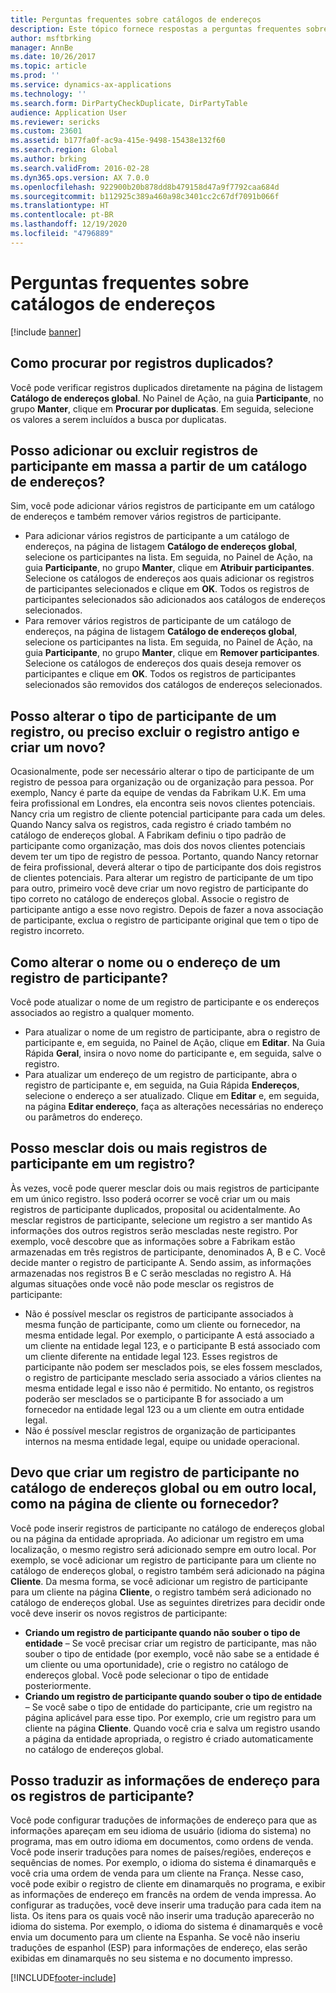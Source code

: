 ```yaml
---
title: Perguntas frequentes sobre catálogos de endereços
description: Este tópico fornece respostas a perguntas frequentes sobre catálogos de endereços.
author: msftbrking
manager: AnnBe
ms.date: 10/26/2017
ms.topic: article
ms.prod: ''
ms.service: dynamics-ax-applications
ms.technology: ''
ms.search.form: DirPartyCheckDuplicate, DirPartyTable
audience: Application User
ms.reviewer: sericks
ms.custom: 23601
ms.assetid: b177fa0f-ac9a-415e-9498-15438e132f60
ms.search.region: Global
ms.author: brking
ms.search.validFrom: 2016-02-28
ms.dyn365.ops.version: AX 7.0.0
ms.openlocfilehash: 922900b20b878dd8b479158d47a9f7792caa684d
ms.sourcegitcommit: b112925c389a460a98c3401cc2c67df7091b066f
ms.translationtype: HT
ms.contentlocale: pt-BR
ms.lasthandoff: 12/19/2020
ms.locfileid: "4796889"
---
```

# <a name="address-books-faq"></a>Perguntas frequentes sobre catálogos de endereços

[!include [banner](../includes/banner.md)]

## <a name="how-do-i-check-for-duplicate-records"></a>Como procurar por registros duplicados?

Você pode verificar registros duplicados diretamente na página de listagem **Catálogo de endereços global**. No Painel de Ação, na guia **Participante**, no grupo **Manter**, clique em **Procurar por duplicatas**. Em seguida, selecione os valores a serem incluídos a busca por duplicatas.

## <a name="can-i-bulk-add-or-delete-party-records-from-an-address-book"></a>Posso adicionar ou excluir registros de participante em massa a partir de um catálogo de endereços?

Sim, você pode adicionar vários registros de participante em um catálogo de endereços e também remover vários registros de participante.

- Para adicionar vários registros de participante a um catálogo de endereços, na página de listagem **Catálogo de endereços global**, selecione os participantes na lista. Em seguida, no Painel de Ação, na guia **Participante**, no grupo **Manter**, clique em **Atribuir participantes**. Selecione os catálogos de endereços aos quais adicionar os registros de participantes selecionados e clique em **OK**. Todos os registros de participantes selecionados são adicionados aos catálogos de endereços selecionados.
- Para remover vários registros de participante de um catálogo de endereços, na página de listagem **Catálogo de endereços global**, selecione os participantes na lista. Em seguida, no Painel de Ação, na guia **Participante**, no grupo **Manter**, clique em **Remover participantes**. Selecione os catálogos de endereços dos quais deseja remover os participantes e clique em **OK**. Todos os registros de participantes selecionados são removidos dos catálogos de endereços selecionados.

## <a name="can-i-change-the-party-type-of-a-record-or-do-i-have-to-delete-the-old-record-and-create-a-new-one"></a>Posso alterar o tipo de participante de um registro, ou preciso excluir o registro antigo e criar um novo?

Ocasionalmente, pode ser necessário alterar o tipo de participante de um registro de pessoa para organização ou de organização para pessoa. Por exemplo, Nancy é parte da equipe de vendas da Fabrikam U.K. Em uma feira profissional em Londres, ela encontra seis novos clientes potenciais. Nancy cria um registro de cliente potencial participante para cada um deles. Quando Nancy salva os registros, cada registro é criado também no catálogo de endereços global. A Fabrikam definiu o tipo padrão de participante como organização, mas dois dos novos clientes potenciais devem ter um tipo de registro de pessoa. Portanto, quando Nancy retornar de feira profissional, deverá alterar o tipo de participante dos dois registros de clientes potenciais. Para alterar um registro de participante de um tipo para outro, primeiro você deve criar um novo registro de participante do tipo correto no catálogo de endereços global. Associe o registro de participante antigo a esse novo registro. Depois de fazer a nova associação de participante, exclua o registro de participante original que tem o tipo de registro incorreto.

## <a name="how-do-i-change-the-name-or-address-of-a-party-record"></a>Como alterar o nome ou o endereço de um registro de participante?

Você pode atualizar o nome de um registro de participante e os endereços associados ao registro a qualquer momento.

- Para atualizar o nome de um registro de participante, abra o registro de participante e, em seguida, no Painel de Ação, clique em **Editar**. Na Guia Rápida **Geral**, insira o novo nome do participante e, em seguida, salve o registro.
- Para atualizar um endereço de um registro de participante, abra o registro de participante e, em seguida, na Guia Rápida **Endereços**, selecione o endereço a ser atualizado. Clique em **Editar** e, em seguida, na página **Editar endereço**, faça as alterações necessárias no endereço ou parâmetros do endereço.

## <a name="can-i-merge-two-or-more-party-records-into-one-record"></a>Posso mesclar dois ou mais registros de participante em um registro?

Às vezes, você pode querer mesclar dois ou mais registros de participante em um único registro. Isso poderá ocorrer se você criar um ou mais registros de participante duplicados, proposital ou acidentalmente. Ao mesclar registros de participante, selecione um registro a ser mantido As informações dos outros registros serão mescladas neste registro. Por exemplo, você descobre que as informações sobre a Fabrikam estão armazenadas em três registros de participante, denominados A, B e C. Você decide manter o registro de participante A. Sendo assim, as informações armazenadas nos registros B e C serão mescladas no registro A. Há algumas situações onde você não pode mesclar os registros de participante:

- Não é possível mesclar os registros de participante associados à mesma função de participante, como um cliente ou fornecedor, na mesma entidade legal. Por exemplo, o participante A está associado a um cliente na entidade legal 123, e o participante B está associado com um cliente diferente na entidade legal 123. Esses registros de participante não podem ser mesclados pois, se eles fossem mesclados, o registro de participante mesclado seria associado a vários clientes na mesma entidade legal e isso não é permitido. No entanto, os registros poderão ser mesclados se o participante B for associado a um fornecedor na entidade legal 123 ou a um cliente em outra entidade legal.
- Não é possível mesclar registros de organização de participantes internos na mesma entidade legal, equipe ou unidade operacional.

## <a name="should-i-create-a-party-record-in-the-global-address-book-or-in-another-place-such-as-the-customer-or-vendor-page"></a>Devo que criar um registro de participante no catálogo de endereços global ou em outro local, como na página de cliente ou fornecedor?

Você pode inserir registros de participante no catálogo de endereços global ou na página da entidade apropriada. Ao adicionar um registro em uma localização, o mesmo registro será adicionado sempre em outro local. Por exemplo, se você adicionar um registro de participante para um cliente no catálogo de endereços global, o registro também será adicionado na página **Cliente**. Da mesma forma, se você adicionar um registro de participante para um cliente na página **Cliente**, o registro também será adicionado no catálogo de endereços global. Use as seguintes diretrizes para decidir onde você deve inserir os novos registros de participante:

- **Criando um registro de participante quando não souber o tipo de entidade** – Se você precisar criar um registro de participante, mas não souber o tipo de entidade (por exemplo, você não sabe se a entidade é um cliente ou uma oportunidade), crie o registro no catálogo de endereços global. Você pode selecionar o tipo de entidade posteriormente.
- **Criando um registro de participante quando souber o tipo de entidade** – Se você sabe o tipo de entidade do participante, crie um registro na página aplicável para esse tipo. Por exemplo, crie um registro para um cliente na página **Cliente**. Quando você cria e salva um registro usando a página da entidade apropriada, o registro é criado automaticamente no catálogo de endereços global.

## <a name="can-i-translate-address-information-for-party-records"></a>Posso traduzir as informações de endereço para os registros de participante?

Você pode configurar traduções de informações de endereço para que as informações apareçam em seu idioma de usuário (idioma do sistema) no programa, mas em outro idioma em documentos, como ordens de venda. Você pode inserir traduções para nomes de países/regiões, endereços e sequências de nomes. Por exemplo, o idioma do sistema é dinamarquês e você cria uma ordem de venda para um cliente na França. Nesse caso, você pode exibir o registro de cliente em dinamarquês no programa, e exibir as informações de endereço em francês na ordem de venda impressa. Ao configurar as traduções, você deve inserir uma tradução para cada item na lista. Os itens para os quais você não inserir uma tradução aparecerão no idioma do sistema. Por exemplo, o idioma do sistema é dinamarquês e você envia um documento para um cliente na Espanha. Se você não inseriu traduções de espanhol (ESP) para informações de endereço, elas serão exibidas em dinamarquês no seu sistema e no documento impresso.


[!INCLUDE[footer-include](../../../includes/footer-banner.md)]